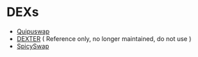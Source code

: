 # DEXs

* [Quipuswap](https://quipuswap.com/swap%20)
* [DEXTER](https://app.dexter.exchange/) \( Reference only, no longer maintained, do not use \)
* [SpicySwap](https://spicyswap.xyz/#/%20)



